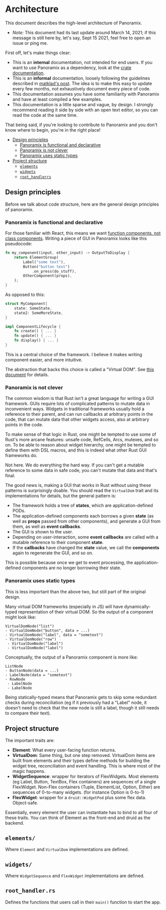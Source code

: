 Architecture
============

This document describes the high-level architecture of Panoramix.

* *Note:* This document had its last update around March 14, 2021; if this message is still here by, let's say, Sept 15 2021, feel free to open an issue or ping me.

First off, let's make things clear:

- This is an **internal** documentation, not intended for end users. If you want to use Panoramix as a dependency, look at the [crate documentation](https://docs.rs/panoramix/).
- This is an **informal** documentation, loosely following the guidelines described in [matklad's post](https://matklad.github.io/2021/02/06/ARCHITECTURE.md.html). The idea is to make this easy to update every few months, not exhaustively document every piece of code.
- This documentation assumes you have some familiarity with Panoramix and have at least compiled a few examples.
- This documentation is a little sparse and vague, by design. I strongly recommend reading it side by side with an open text editor, so you can read the code at the same time.

That being said, if you're looking to contribute to Panoramix and you don't know where to begin, you're in the right place!

- [Design principles](design-principles)
  - [Panoramix is functional and declarative](panoramix-is-functional-and-declarative)
  - [Panoramix is not clever](panoramix-is-not-clever)
  - [Panoramix uses static types](panoramix-uses-static-types)
- [Project structure](#project-structure)
  - [`elements`](#elements)
  - [`widgets`](#widgets)
  - [`root_handlerrs`](#root_handlerrs)


## Design principles

Before we talk about code structure, here are the general design principles of panoramix.

### Panoramix is functional and declarative

For those familiar with React, this means we want [function components, not class components](https://reactjs.org/docs/components-and-props.html). Writing a piece of GUI in Panoramix looks like this pseudocode:

```rust
fn my_component(input, other_input) -> OutputToDisplay {
    return ElementGroup(
        Label("some text"),
        Button("button text")
            .on_press(do_stuff),
        OtherComponent(props),
    );
}
```

As opposed to this:

```rust
struct MyComponent{
    state: SomeState,
    state2: SomeMoreState,
}

impl ComponentLifecycle {
    fn create() { ... }
    fn update() { ... }
    fn display() { ... }
}
```

This is a central choice of the framework. I believe it makes writing component easier, and more intuitive.

The abstraction that backs this choice is called a "Virtual DOM". See [this document](./reconciliation) for details.


### Panoramix is not clever

The common wisdom is that Rust isn't a great language for writing a GUI framework. GUIs require lots of complicated patterns to mutate data in inconvenient ways. Widgets in traditional frameworks usually hold a reference to their parent, and can run callbacks at arbitrary points in the code, that can mutate data that other widgets access, also at arbitrary points in the code.

To make sense of that logic in Rust, one might be tempted to use some of Rust's more arcane features: unsafe code, RefCells, Arcs, mutexes, and so on. To be able to reason about widget hierarchy, one might be tempted to define them with DSL macros, and this is indeed what other Rust GUI frameworks do.

Not here. We do everything the hard way. If you can't get a mutable reference to some data in safe code, you can't mutate that data and that's final.

The good news is, making a GUI that works in Rust without using these patterns is surprisingly doable. You should read the `VirtualDom` trait and its implementations for details, but the general pattern is:

- The framework holds a tree of **states**, which are application-defined PODs.
- The application-defined components each borrows a given **state** (as well as **props** passed from other components), and generate a GUI from them, as well as **event callbacks**.
- The GUI is shown to the user.
- Depending on user-interaction, some **event callbacks** are called with a mutable reference to their component **state**.
- If the **callbacks** have changed the **state** value, we call the **components** again to regenerate the GUI, and so on.

<!-- (TODO - rewrite this) -->

This is possible because once we get to event processing, the application-defined components are no longer borrowing their state.

<!-- TODO - See "twin visitors" -->


### Panoramix uses static types

This is less important than the above two, but still part of the original design.

Many virtual DOM frameworks (especially in JS) will have dynamically-typed representation of their virtual DOM. So the output of a component might look like:

```
VirtualDomNode("list")
- VirtualDomNode("button", data = ...)
- VirtualDomNode("label", data = "sometext")
- VirtualDomNode("row")
 - VirtualDomNode("label")
 - VirtualDomNode("label")
```

Conceptually, the output of a Panoramix component is more like:

```
ListNode
- ButtonNode(data = ...)
- LabelNode(data = "sometext")
- RowNode
 - LabelNode
 - LabelNode
```

Being statically-typed means that Panoramix gets to skip some redundant checks during reconciliation (eg if it previously had a "Label" node, it doesn't need to check that the new node is still a label, though it still needs to compare their text).


## Project structure

The important traits are:

- **Element**: What every user-facing function returns.
- **VirtualDom**: Same thing, but one step removed. VirtualDom items are built from elements and their types define methods for building the widget tree, reconciliation and event handling. This is where most of the magic happens.
- **WidgetSequence**: wrapper for iterators of FlexWidgets. Most elements (eg Label, Button, TextBox, Flex containers) are sequences of a single FlexWidget. Non-Flex containers (Tuple, ElementList, Option, Either) are sequences of 0-to-many widgets. (for instance Option is 0-to-1)
- **FlexWidget**: wrapper for a `druid::WidgetPod` plus some flex data. Object-safe.

Essentially, every element the user can instantiate has to bind to all four of these traits. You can think of Element as the front-end and druid as the backend.

## `elements/`

Where `Element` and `VirtualDom` implementations are defined.

## `widgets/`

Where `WidgetSequence` and `FlexWidget` implementations are defined.

## `root_handler.rs`

Defines the functions that users call in their `main()` function to start the app.

